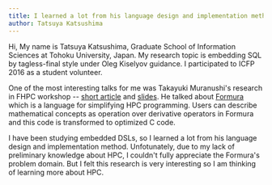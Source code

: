 ```yaml
---
title: I learned a lot from his language design and implementation method
author: Tatsuya Katsushima
---
```


Hi, My name is Tatsuya Katsushima, Graduate School of Information
Sciences at Tohoku University, Japan. My research topic is embedding
SQL by tagless-final style under Oleg Kiselyov
guidance. I participated to ICFP 2016 as a student volunteer.

One of the most interesting talks for me was Takayuki Muranushi's
research in FHPC workshop -- [short
article](https://github.com/nushio3/formura/blob/master/reference/muranushi%2B-fhpc2016.pdf)
and
[slides](https://github.com/nushio3/formura/blob/master/reference/slides-fhpc2016.pdf). He
talked about
[Formura](https://github.com/nushio3/formura/blob/master/reference/slides-fhpc2016.pdf)
which is a language for simplifying HPC programming. Users can
describe mathematical concepts as operation over derivative operators
in Formura and this code is transformed to optimized C code.

I have been studying embedded DSLs, so I learned a lot from his
language design and implementation method. Unfotunately, due to my
lack of preliminary knowledge about HPC, I couldn't fully appreciate
the Formura's problem domain. But I felt this research is very
interesting so I am thinking of learning more about HPC.
